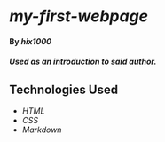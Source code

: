 # _my-first-webpage_

#### By _**hix1000**_

#### _Used as an introduction to said author._

## Technologies Used

* _HTML_
* _CSS_
* _Markdown_